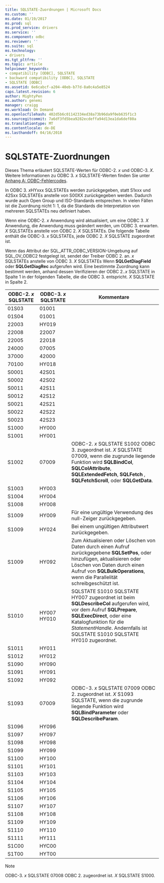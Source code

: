 ```yaml
---
title: SQLSTATE-Zuordnungen | Microsoft Docs
ms.custom: ''
ms.date: 01/19/2017
ms.prod: sql
ms.prod_service: drivers
ms.service: ''
ms.component: odbc
ms.reviewer: ''
ms.suite: sql
ms.technology:
- drivers
ms.tgt_pltfrm: ''
ms.topic: article
helpviewer_keywords:
- compatibility [ODBC], SQLSTATE
- backward compatibility [ODBC], SQLSTATE
- SQLSTATE [ODBC]
ms.assetid: 6e6cabcf-a204-40eb-b77d-8a0c4a5e8524
caps.latest.revision: 6
author: MightyPen
ms.author: genemi
manager: craigg
ms.workload: On Demand
ms.openlocfilehash: 402d5b6c01142334ed38a73b96da9f0eb635f1c3
ms.sourcegitcommit: 7a6df3fd5bea9282ecdeffa94d13ea1da6def80a
ms.translationtype: MT
ms.contentlocale: de-DE
ms.lasthandoff: 04/16/2018
---
```

# <a name="sqlstate-mappings"></a>SQLSTATE-Zuordnungen
Dieses Thema erläutert SQLSTATE-Werten für ODBC-2. *x* und ODBC-3. *X*. Weitere Informationen zu ODBC 3. *x* SQLSTATE-Werten finden Sie unter [Anhang A: ODBC-Fehlercodes](../../../odbc/reference/appendixes/appendix-a-odbc-error-codes.md).  
  
 In ODBC 3. *x*HYxxx SQLSTATEs werden zurückgegeben, statt S1xxx und 42Sxx SQLSTATEs anstelle von S00XX zurückgegeben werden. Dadurch wurde auch Open Group und ISO-Standards entsprechen. In vielen Fällen ist die Zuordnung nicht 1: 1, da die Standards die Interpretation von mehreren SQLSTATEs neu definiert haben.  
  
 Wenn eine ODBC-2. *x* Anwendung wird aktualisiert, um eine ODBC 3. *X* Anwendung, die Anwendung muss geändert werden, um ODBC 3. erwarten. *X* SQLSTATEs anstelle von ODBC 2. *X* SQLSTATEs. Die folgende Tabelle enthält die ODBC-3. *x* SQLSTATEs, jede ODBC 2. *X* SQLSTATE zugeordnet ist.  
  
 Wenn das Attribut der SQL_ATTR_ODBC_VERSION-Umgebung auf SQL_OV_ODBC2 festgelegt ist, sendet der Treiber ODBC 2. an. *x* SQLSTATEs anstelle von ODBC 3. *X* SQLSTATEs Wenn **SQLGetDiagField** oder **SQLGetDiagRec** aufgerufen wird. Eine bestimmte Zuordnung kann bestimmt werden, anhand dessen Verifizieren der ODBC 2.*.x* SQLSTATE in Spalte 1 in der folgenden Tabelle, die die ODBC 3. entspricht. *X* SQLSTATE in Spalte 2.  
  
|ODBC-2. *x* SQLSTATE|ODBC-3. *x* SQLSTATE|Kommentare|  
|-------------------------|-------------------------|--------------|  
|01S03|01001||  
|01S04|01001||  
|22003|HY019||  
|22008|22007||  
|22005|22018||  
|24000|07005||  
|37000|42000||  
|70100|HY018||  
|S0001|42S01||  
|S0002|42S02||  
|S0011|42S11||  
|S0012|42S12||  
|S0021|42S21||  
|S0022|42S22||  
|S0023|42S23||  
|S1000|HY000||  
|S1001|HY001||  
|S1002|07009|ODBC-2. *x* SQLSTATE S1002 ODBC 3. zugeordnet ist. *X* SQLSTATE 07009, wenn die zugrunde liegende Funktion wird **SQLBindCol**, **SQLColAttribute**, **SQLExtendedFetch**, **SQLFetch** , **SQLFetchScroll**, oder **SQLGetData**.|  
|S1003|HY003||  
|S1004|HY004||  
|S1008|HY008||  
|S1009|HY009|Für eine ungültige Verwendung des null-Zeiger zurückgegeben.|  
|S1009|HY024|Bei einem ungültigen Attributwert zurückgegeben.|  
|S1009|HY092|Zum Aktualisieren oder Löschen von Daten durch einen Aufruf zurückgegebene **SQLSetPos**, oder hinzufügen, aktualisieren oder Löschen von Daten durch einen Aufruf von **SQLBulkOperations**, wenn die Parallelität schreibgeschützt ist.|  
|S1010|HY007 HY010|SQLSTATE S1010 SQLSTATE HY007 zugeordnet ist beim **SQLDescribeCol** aufgerufen wird, vor dem Aufruf **SQLPrepare**, **SQLExecDirect**, oder eine Katalogfunktion für die *StatementHandle*. Andernfalls ist SQLSTATE S1010 SQLSTATE HY010 zugeordnet.|  
|S1011|HY011||  
|S1012|HY012||  
|S1090|HY090||  
|S1091|HY091||  
|S1092|HY092||  
|S1093|07009|ODBC-3. *x* SQLSTATE 07009 ODBC 2. zugeordnet ist. *X* S1093 SQLSTATE, wenn die zugrunde liegende Funktion wird **SQLBindParameter** oder **SQLDescribeParam**.|  
|S1096|HY096||  
|S1097|HY097||  
|S1098|HY098||  
|S1099|HY099||  
|S1100|HY100||  
|S1101|HY101||  
|S1103|HY103||  
|S1104|HY104||  
|S1105|HY105||  
|S1106|HY106||  
|S1107|HY107||  
|S1108|HY108||  
|S1109|HY109||  
|S1110|HY110||  
|S1111|HY111||  
|S1C00|HYC00||  
|S1T00|HYT00||  
  
> [!NOTE]  
>  ODBC-3. *x* SQLSTATE 07008 ODBC 2. zugeordnet ist. *X* SQLSTATE S1000.
